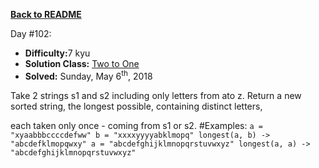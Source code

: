 ﻿<a href=https://github.com/hlais/Kata---a---Day><b>Back to README</b><a>

Day #102: 

* <b>Difficulty:</b>7 kyu
* <b>Solution Class:</b> [Two to One](TwoToOne.cs)
* <b>Solved:</b> Sunday, May 6<sup>th</sup>, 2018

Take 2 strings s1 and s2 including only letters from ato z. Return a new sorted string, the longest possible, containing distinct letters,

each taken only once - coming from s1 or s2. #Examples: ``` a = "xyaabbbccccdefww" b = "xxxxyyyyabklmopq" longest(a, b) -> "abcdefklmopqwxy"
a = "abcdefghijklmnopqrstuvwxyz" longest(a, a) -> "abcdefghijklmnopqrstuvwxyz" ```
